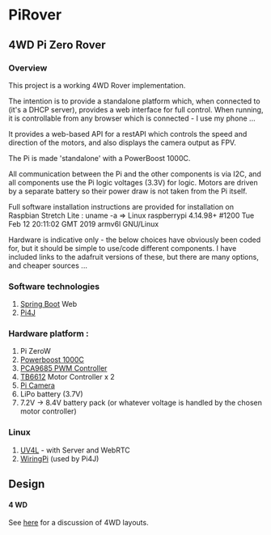# PiRover
## 4WD Pi Zero Rover
### Overview
This project is a working 4WD Rover implementation.

The intention is to provide a standalone platform which, when connected to (it's a DHCP server),
provides a web interface for full control.
When running, it is controllable from any browser which is connected - I use my phone ...

It provides a web-based API for a restAPI which controls the speed and direction of the motors, 
and also displays the camera output as FPV.

The Pi is made 'standalone' with a PowerBoost 1000C.

All communication between the Pi and the other components is via I2C, and all components use the 
Pi logic voltages (3.3V) for logic. Motors are driven by a separate battery so their power draw 
is not taken from the Pi itself.

Full software installation instructions are provided for installation on Raspbian Stretch Lite :
uname -a => Linux raspberrypi 4.14.98+ #1200 Tue Feb 12 20:11:02 GMT 2019 armv6l GNU/Linux

Hardware is indicative only - the below choices have obviously been coded for, but it should be 
simple to use/code different components.
I have included links to the adafruit versions of these, but there are many options, and cheaper
sources ...

### Software technologies
1. [Spring Boot](https://spring.io/projects/spring-boot) Web
2. [Pi4J](https://pi4j.com/1.2/index.html)

### Hardware platform :
1. Pi ZeroW
2. [Powerboost 1000C](https://www.adafruit.com/product/2465)
3. [PCA9685 PWM Controller](https://www.adafruit.com/product/815)
4. [TB6612](https://www.adafruit.com/product/2448) Motor Controller x 2
5. [Pi Camera](https://thepihut.com/collections/raspberry-pi-camera/products/raspberry-pi-camera-module)
6. LiPo battery (3.7V)
7. 7.2V -> 8.4V battery pack (or whatever voltage is handled by the chosen motor controller)

### Linux
1. [UV4L](https://www.linux-projects.org/uv4l/) - with Server and WebRTC
2. [WiringPi](http://wiringpi.com) (used by Pi4J)

## Design
#### 4 WD
See [here](https://www.rakeshmondal.info/4-Wheel-Drive-Robot-Design) for a discussion of 4WD layouts.


